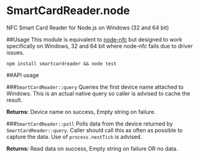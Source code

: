 # SmartCardReader.node
NFC Smart Card Reader for Node.js on Windows (32 and 64 bit)

##Usage
This module is equivalent to [node-nfc](https://github.com/camme/node-nfc) but designed to work specifically on Windows, 32 and 64 bit where node-nfc fails due to driver issues.

```JS
npm install smartcardreader && node test
```

##API usage

###`SmartCardReader::query`
Queries the first device name attached to Windows. This is an actual native query so caller is advised to cache the result.

**Returns:** Device name on success, Empty string on failure.

###`SmartCardReader::poll`
Polls data from the device returned by `SmartCardReader::query`. Caller should call this as often as possible to capture the data. Use of `process.nextTick` is advised.

**Returns:** Read data on success, Empty string on failure OR no data.
